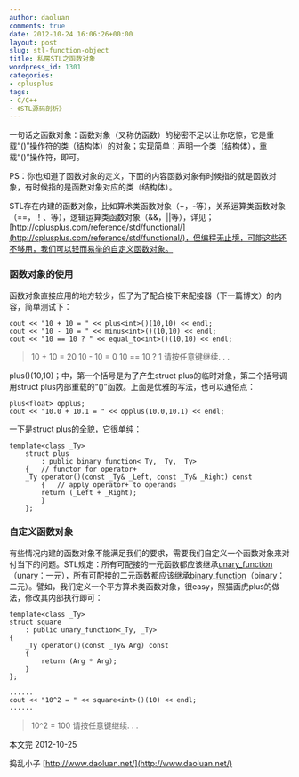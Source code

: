 ```yaml
---
author: daoluan
comments: true
date: 2012-10-24 16:06:26+00:00
layout: post
slug: stl-function-object
title: 私房STL之函数对象
wordpress_id: 1301
categories:
- cplusplus
tags:
- C/C++
- 《STL源码剖析》
---
```


一句话之函数对象：函数对象（又称仿函数）的秘密不足以让你吃惊，它是重载“()”操作符的类（结构体）的对象；实现简单：声明一个类（结构体），重载“()”操作符，即可。

PS：你也知道了函数对象的定义，下面的内容函数对象有时候指的就是函数对象，有时候指的是函数对象对应的类（结构体）。

STL存在内建的函数对象，比如算术类函数对象（+，-等），关系运算类函数对象（==，！、等），逻辑运算类函数对象（&&，||等），详见；[http://cplusplus.com/reference/std/functional/](http://cplusplus.com/reference/std/functional/)，但编程无止境，可能这些还不够用，我们可以轻而易举的自定义函数对象。

<!-- more -->


### 函数对象的使用


函数对象直接应用的地方较少，但了为了配合接下来配接器（下一篇博文）的内容，简单测试下：

    
    cout << "10 + 10 = " << plus<int>()(10,10) << endl;
    cout << "10 - 10 = " << minus<int>()(10,10) << endl;
    cout << "10 == 10 ? " << equal_to<int>()(10,10) << endl;




<blockquote>10 + 10 = 20
10 - 10 = 0
10 == 10 ? 1
请按任意键继续. . .</blockquote>


plus<int>()(10,10)；中，第一个括号是为了产生struct plus的临时对象，第二个括号调用struct plus内部重载的“()”函数。上面是优雅的写法，也可以通俗点：

    
    plus<float> opplus;
    cout << "10.0 + 10.1 = " << opplus(10.0,10.1) << endl;


一下是struct plus的全貌，它很单纯：

    
    template<class _Ty>
    	struct plus
    		: public binary_function<_Ty, _Ty, _Ty>
    	{	// functor for operator+
    	_Ty operator()(const _Ty& _Left, const _Ty& _Right) const
    		{	// apply operator+ to operands
    		return (_Left + _Right);
    		}
    	};




### 自定义函数对象


有些情况内建的函数对象不能满足我们的要求，需要我们自定义一个函数对象来对付当下的问题。STL规定：所有可配接的一元函数都应该继承[unary_function](http://cplusplus.com/reference/std/functional/unary_function/)（unary：一元），所有可配接的二元函数都应该继承[binary_function](http://cplusplus.com/reference/std/functional/binary_function/)（binary：二元）。譬如，我们定义一个平方算术类函数对象，很easy，照猫画虎plus的做法，修改其内部执行即可：

    
    template<class _Ty>
    struct square
    	: public unary_function<_Ty, _Ty>
    {	
    	_Ty operator()(const _Ty& Arg) const
    	{	
    		return (Arg * Arg);
    	}
    };
    
    ......
    cout << "10^2 = " << square<int>()(10) << endl;
    ......




<blockquote>10^2 = 100
请按任意键继续. . .</blockquote>


本文完 2012-10-25

捣乱小子 [http://www.daoluan.net/](http://www.daoluan.net/)
